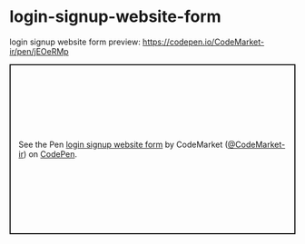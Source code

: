 # login-signup-website-form
login signup website form preview: https://codepen.io/CodeMarket-ir/pen/jEOeRMp
<p class="codepen" data-height="300" data-default-tab="html,result" data-slug-hash="jEOeRMp" data-pen-title="login signup website form" data-user="CodeMarket-ir" style="height: 300px; box-sizing: border-box; display: flex; align-items: center; justify-content: center; border: 2px solid; margin: 1em 0; padding: 1em;">
  <span>See the Pen <a href="https://codepen.io/CodeMarket-ir/pen/jEOeRMp">
  login signup website form</a> by CodeMarket (<a href="https://codepen.io/CodeMarket-ir">@CodeMarket-ir</a>)
  on <a href="https://codepen.io">CodePen</a>.</span>
</p>
<script async src="https://public.codepenassets.com/embed/index.js"></script>
